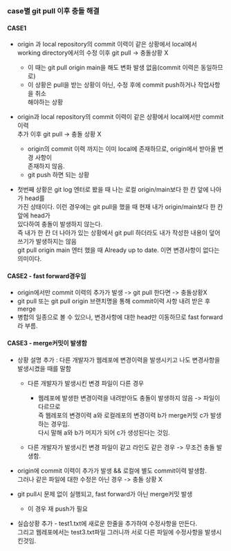 ### case별 git pull 이후 충돌 해결
#### CASE1
* origin 과 local repository의 commit 이력이 같은 상황에서 local에서      
working directory에서의 수정 이후 git pull -> 충돌상황 X
    - 이 때는 git pull origin main을 해도 변화 발생 없음(commit 이력은 동일하므로)
    - 이 상황은 pull을 받는 상황이 아닌, 수정 후에 commit push하거나 작업사항을 취소     
    해야하는 상황
* origin과 local repository의 commit 이력이 같은 상황에서 local에서만 commit 이력     
추가 이후 git pull -> 충돌 상황 X
    - origin의 commit 이력 까지는 이미 local에 존재하므로, origin에서 받아올 변경 사항이     
    존재하지 않음.      
    - git push 하면 되는 상황      

* 첫번째 상황은 git log 엔터로 봤을 때 나는 로컬 origin/main보다 한 칸 앞에 나아가 head를     
가진 상태이다. 이런 경우에는 git pull을 했을 때 현재 내가 origin/main보다 한 칸 앞에 head가     
있다하여 충돌이 발생하지 않는다.     
즉 내가 한 칸 더 나아가 있는 상황에서 git pull 하더라도 내가 작성한 내용이 덮어쓰기가 발생하지는 않음     
git pull origin main 엔터 했을 때  Already up to date. 이면 변경사항이 없다는 의미이다.     

#### CASE2 - fast forward경우임 
* origin에서만 commit  이력의 추가가 발생 -> git pull 한다면  -> 충돌상황X     
* git pull 또는 git pull origin 브랜치명을 통해 commit이력 사항 내려 받은 후 merge     
* 병합의 일종으로 볼 수 있으나, 변경사항에 대한  head만 이동하므로 fast forward라 부름.     

#### CASE3 - merge커밋이 발생함  
* 상황 설명 추가 : 다른 개발자가 웹레포에 변경이력을 발생시키고 나도 변경사항을 발생시켰을 때를 말함     
    - 다른 개발자가 발생시킨 변경 파일이 다른 경우
        - 웹레포에 발생한 변경이력을 내려받아도 충돌이 발생하지 않음 -> 파일이 다르므로     
        즉 웹레포의 변경이력 a와 로컬레포의 변경이력 b가 merge커밋 c가 발생하는 경우임.      
        다시 말해 a와 b가 머지가 되어 c가 생성된다는 것임.      

    - 다른 개발자가 발생시킨 변경 파일이 같고 라인도 같은 경우 -> 무조건 충돌 발생함.     

* origin에 commit 이력이 추가가 발생 && 로컬에 별도 commit이력 발생함.      
그러나 같은 파일에 대한 수정은 아닌 경우 ->  충돌 상황 X
* git pull시 문제 없이 실행되고, fast forward가 아닌 merge커밋 발생     
    - 이 경우 재 push가 필요      

* 실습상황 추가 - test1.txt에 새로운 한줄을 추가하여 수정사항을 만든다.     
그리고 웹레포에서는 test3.txt파일 그러니까 서로 다른 파일에 수정사항을 발생시킨것임.     
